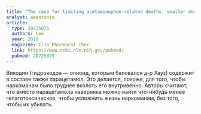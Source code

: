 ```yaml
---
title: "The case for limiting acetaminophen-related deaths: smaller doses and unbundling the opioid-acetaminophen compounds"
analyst: amantonio
article:
  type: 20725075
  authors: Lee
  year: 2010
  magazine: Clin Pharmacol Ther
  link: https://www.ncbi.nlm.nih.gov/pubmed/
  pubmed: 20725075
---
```


Викодин (гидрокодон — опиоид, которым баловался д-р Хауз) содержит в составе также парацетамол. Это делается, похоже, для того, чтобы наркоманам было труднее вколоть его внутривенно. Авторы считают, что вместо парацетамола наверняка можно найти что-нибудь менее гепатотоксическое, чтобы усложнить жизнь наркоманам, без того, чтобы их убивать.
